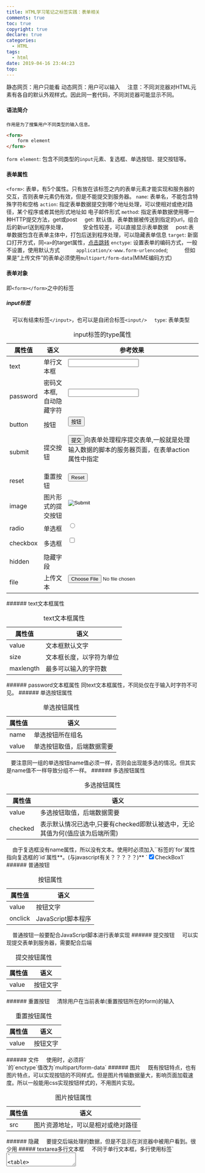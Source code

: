 ```yaml
---
title: HTML学习笔记之标签实践：表单相关
comments: true
toc: true
copyright: true
declare: true
categories:
  - HTML
tags:
  - html
date: 2019-04-16 23:44:23
top:
---
```


静态网页：用户只能看
动态网页：用户可以输入
&nbsp;&nbsp;&nbsp;&nbsp;注意：不同浏览器对HTML元素有各自的默认外观样式。因此同一套代码，不同浏览器可能显示不同。
<!--more-->
#### 语法简介
    作用是为了搜集用户不同类型的输入信息。
```html
<form>
    form element
</form>
```

`form element`: 包含不同类型的`input`元素、复选框、单选按钮、提交按钮等。
#### 表单属性
`<form>`: 表单，有5个属性。只有放在该标签之内的表单元素才能实现和服务器的交互，否则表单元素仍有效，但是不能提交到服务器。
`name`: 表单名，不能包含特殊字符和空格
`action`: 指定表单数据提交到哪个地址处理，可以使相对或绝对路径，某个程序或者其他形式地址如 电子邮件形式
`method`: 指定表单数据使用哪一种HTTP提交方法，get或post
&nbsp;&nbsp;&nbsp;&nbsp;get: 默认值，表单数据被传送到指定的url，组合后的新url送到程序处理，
&nbsp;&nbsp;&nbsp;&nbsp;&nbsp;&nbsp;&nbsp;&nbsp;&nbsp;&nbsp;安全性较差，可以直接显示表单数据
&nbsp;&nbsp;&nbsp;&nbsp;post:表单数据包含在表单主体中，打包后送到程序处理，可以隐藏表单信息
`target`: 新窗口打开方式，同`<a>`的target属性，<a href="#target">点击跳转</a>
`enctype`: 设置表单的编码方式，一般不设置，使用默认方式
&nbsp;&nbsp;&nbsp;&nbsp;&nbsp;&nbsp;&nbsp;&nbsp;&nbsp;&nbsp;`application/x-www.form-urlencoded`;
&nbsp;&nbsp;&nbsp;&nbsp;&nbsp;&nbsp;&nbsp;&nbsp;&nbsp;&nbsp;但如果是“上传文件”的表单必须使用`multipart/form-data`(MIME编码方式)
#### 表单对象
即`<form></form>`之中的标签
##### input标签
&nbsp;&nbsp;&nbsp;&nbsp;可以有结束标签`</input>`，也可以是自闭合标签`<input/>`
&nbsp;&nbsp;&nbsp;&nbsp;`type`: 表单类型
<table>
<caption>input标签的type属性</caption>
<thead>
<th>属性值</th>
<th>语义</th>
<th>参考效果</th>
<thead>
<tbody>
<tr>
<td>text</td>
<td>单行文本框</td>
<td>
    <form>
        <input type="text"></input>
    </form>
</td>
</tr>

<tr>
<td>password</td>
<td>密码文本框,自动隐藏字符</td>
<td>
    <form>
        <input type="password"></input>
    </form>
</td>
</tr>

<tr>
<td>button</td>
<td>按钮</td>
<td>
    <form>
        <input type="button" value="按钮"></input>
    </form>
</td>
</tr>

<tr>
    <td>submit</td>
    <td>提交按钮</td>
    <td>
        <form>
            <input type="submit" value="提交">向表单处理程序提交表单,一般就是处理输入数据的脚本的服务器页面，在表单action属性中指定</input>
        </form>
    </td>
</tr>

<tr>
<td>reset</td>
<td>重置按钮</td>
<td>
    <form>
        <input type="reset"></input>
    </form>
</td>
</tr>

<tr>
<td>image</td>
<td>图片形式的提交按钮</td>
<td>
    <form>
        <input type="image"></input>
    </form>
</td>
</tr>

<tr>
<td>radio</td>
<td>单选框</td>
<td>
    <form>
        <input type="radio"></input>
    </form>
</td>
</tr>

<tr>
<td>checkbox</td>
<td>多选框</td>
<td>
    <form>
        <input type="checkbox"></input>
    </form>
</td>
</tr>

<tr>
<td>hidden</td>
<td>隐藏字段</td>
<td>
    <form>
        <input type="hidden"></input>
    </form>
</td>
</tr>

<tr>
<td>file</td>
<td>上传文本</td>
<td>
    <form>
        <input type="file"></input>
    </form>
</td>
</tr>
</tbody>
</table>
###### text文本框属性
<table>
<caption>text文本框属性</caption>
<thead>
<th>属性值</th>
<th>语义</th>
<thead>
<tbody>
<tr>
<td>value</td>
<td>文本框默认文字</td>
</tr>
<tr>
<td>size</td>
<td>文本框长度，以字符为单位</td>
</tr>
<tr>
<td>maxlength</td>
<td>最多可以输入的字符数</td>
</tr>
</tbody>
</table>
###### password文本框属性
同text文本框属性，不同处仅在于输入时字符不可见。
###### 单选按钮属性
<table>
<caption>单选按钮属性</caption>
<thead>
<th>属性值</th>
<th>语义</th>
<thead>
<tbody>
<tr>
<td>name</td>
<td>单选按钮所在组名</td>
</tr>
<tr>
<td>value</td>
<td>单选按钮取值，后端数据需要</td>
</tr>
</tbody>
</table>
&nbsp;&nbsp;&nbsp;要注意同一组的单选按钮name值必须一样，否则会出现能多选的情况。但其实是name值不一样导致分组不一样。
###### 多选按钮属性
<table>
<caption>多选按钮属性</caption>
<thead>
<th>属性值</th>
<th>语义</th>
<thead>
<tbody>
<tr>
<td>value</td>
<td>多选按钮取值，后端数据需要</td>
</tr>
<tr>
<td>checked</td>
<td>表示默认情况已选中,只要有checked即默认被选中，无论其值为何(值应该为后端所需)</td>
</tr>
</tbody>
</table>
&nbsp;&nbsp;&nbsp;&nbsp;由于复选框没有name属性，所以没有文本。使用时必须加入`<label>`标签的`for`属性指向复选框的`id`属性**。(与javascript有关？？？？？)**
`<input type="checkbox" id="checkbox1" value="choose1" checked="checked"/><label for="checkbox1">CheckBox1</label>`
###### 普通按钮
<table>
<caption>按钮属性</caption>
<thead>
<th>属性值</th>
<th>语义</th>
<thead>
<tbody>
<tr>
<td>value</td>
<td>按钮文字</td>
</tr>
<tr>
<td>onclick</td>
<td>JavaScript脚本程序</td>
</tr>
</tbody>
</table>
&nbsp;&nbsp;&nbsp;&nbsp;普通按钮一般要配合JavaScript脚本进行表单实现
###### 提交按钮
&nbsp;&nbsp;&nbsp;&nbsp;可以实现提交表单到服务器，需要配合后端
<table>
<caption>提交按钮属性</caption>
<thead>
<th>属性值</th>
<th>语义</th>
<thead>
<tbody>
<tr>
<td>value</td>
<td>按钮文字</td>
</tr>
</tbody>
</table>
###### 重置按钮
&nbsp;&nbsp;&nbsp;&nbsp;清除用户在当前表单(重置按钮所在的form)的输入
<table>
<caption>重置按钮属性</caption>
<thead>
<th>属性值</th>
<th>语义</th>
<thead>
<tbody>
<tr>
<td>value</td>
<td>按钮文字</td>
</tr>
</tbody>
</table>
###### 文件
&nbsp;&nbsp;&nbsp;&nbsp;使用时，必须将`<form>`的`enctype`值改为`multipart/form-data`
###### 图片
&nbsp;&nbsp;&nbsp;&nbsp;既有按钮特点，也有图片特点，可以实现按钮的不同样式。但是图片传输数据量大，影响页面加载速度。所以一般能用css实现按钮样式的，不用图片实现。
<table>
<caption>图片按钮属性</caption>
<thead>
<th>属性值</th>
<th>语义</th>
<thead>
<tbody>
<tr>
<td>src</td>
<td>图片资源地址，可以是相对或绝对路径</td>
</tr>
</tbody>
</table>
###### 隐藏
&nbsp;&nbsp;&nbsp;&nbsp;要提交后端处理的数据，但是不显示在浏览器中被用户看到。很少用
##### textarea多行文本框
&nbsp;&nbsp;&nbsp;&nbsp;不同于单行文本框，多行使用标签`<textarea>`
<table>
<caption>多行文本框属性</caption>
<thead>
<th>属性值</th>
<th>语义</th>
<thead>
<tbody>
<tr>
<td>rows</td>
<td>行数</td>
</tr>
<tr>
<td>cols</td>
<td>列数</td>
</tr>
</tbody>
</table>
##### 下拉列表
&nbsp;&nbsp;&nbsp;&nbsp;标签`<select>`,具体列表项用表现`<option>`
<table>
<caption>select属性</caption>
<thead>
<th>属性值</th>
<th>语义</th>
<thead>
<tbody>
<tr>
<td>multiple</td>
<td>可选属性。只有一个值"multiple"，设置该值时才是多个下拉项。不设置只有一项</td>
</tr>
<tr>
<td>size</td>
<td>列表展开后可以显示的列表项数目,其余通过下拉按钮</td>
</tr>
<tr>
<td colspan="2">使用multiple下拉列表以滑动框显示，不使用以一个按钮点击后弹出下拉框<br/>如果有size可以不使用multiple。</td>
</tr>
</tbody>
</table>


<table>
<caption>option属性</caption>
<thead>
<th>属性值</th>
<th>语义</th>
<thead>
<tbody>
<tr>
<td>value</td>
<td>选项值，主要给JavaScript或后端使用</td>
</tr>
<tr>
<td>selected</td>
<td>是否选中。有该属性时即选中了，无论是否设置值。无即未选中。</td>
</tr>
</tbody>
</table>
##### button标签
&nbsp;&nbsp;&nbsp;&nbsp;与`<input>`的`button`属性值不同，标签`<input>`中的文字不能在`button`中显示。而标签`<button>`内的文本则可以直接显示在`button`中。
&nbsp;&nbsp;&nbsp;&nbsp;但是表单的数据是要提交到服务器的，如果使用`<button>`标签不能实现提交功能。因此基本使用`<input>`标签。
&nbsp;&nbsp;&nbsp;&nbsp;注意一个是`button`属性值，一个是`<button>`标签。实际开发中常使用css实现按钮。
